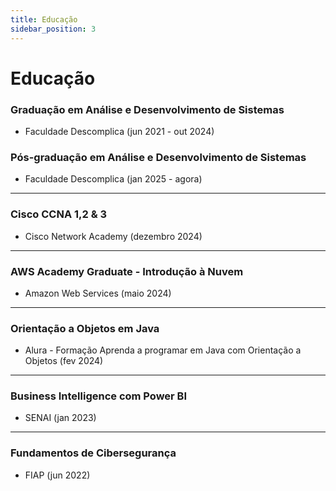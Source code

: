 ```yaml
---
title: Educação
sidebar_position: 3
---
```


# Educação

### Graduação em Análise e Desenvolvimento de Sistemas
- Faculdade Descomplica (jun 2021 - out 2024)

### Pós-graduação em Análise e Desenvolvimento de Sistemas
- Faculdade Descomplica (jan 2025 - agora)

---

### Cisco CCNA 1,2 & 3
- Cisco Network Academy (dezembro 2024)

---

### AWS Academy Graduate - Introdução à Nuvem
- Amazon Web Services (maio 2024)

---

### Orientação a Objetos em Java
- Alura - Formação Aprenda a programar em Java com Orientação a Objetos (fev 2024)

---

### Business Intelligence com Power BI
- SENAI (jan 2023)

---

### Fundamentos de Cibersegurança
- FIAP (jun 2022)